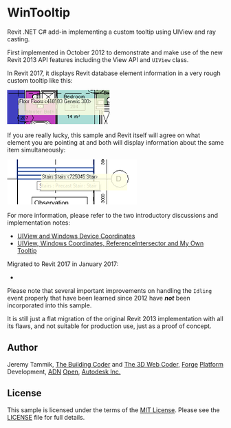 # WinTooltip

Revit .NET C# add-in implementing a custom tooltip using UIView and ray casting.

First implemented in October 2012 to demonstrate and make use of the new Revit 2013 API features including the View API and `UIView` class.

In Revit 2017, it displays Revit database element information in a very rough custom tooltip like this:

![WinTooltip custom tooltip in Revit](img/wintooltip_2017_single.png "WinTooltip custom tooltip in Revit")

If you are really lucky, this sample and Revit itself will agree on what element you are pointing at and both will display information about the same item simultaneously:

![Simultaneous Revit and WinTooltip tooltips](img/wintooltip_2017_duplicate.png "Simultaneous Revit and WinTooltip tooltips")

For more information, please refer to the two introductory discussions and implementation notes:

- [UIView and Windows Device Coordinates](http://thebuildingcoder.typepad.com/blog/2012/06/uiview-and-windows-device-coordinates.html)
- [UIView, Windows Coordinates, ReferenceIntersector and My Own Tooltip](http://thebuildingcoder.typepad.com/blog/2012/10/uiview-windows-coordinates-referenceintersector-and-my-own-tooltip.html)

Migrated to Revit 2017 in January 2017:

- []()

Please note that several important improvements on handling the `Idling` event properly that have been learned since 2012 have <b><i>not</i></b> been incorporated into this sample.

It is still just a flat migration of the original Revit 2013 implementation with all its flaws, and not suitable for production use, just as a proof of concept.

## Author

Jeremy Tammik,
[The Building Coder](http://thebuildingcoder.typepad.com) and
[The 3D Web Coder](http://the3dwebcoder.typepad.com),
[Forge](http://forge.autodesk.com) [Platform](https://developer.autodesk.com) Development,
[ADN](http://www.autodesk.com/adn)
[Open](http://www.autodesk.com/adnopen),
[Autodesk Inc.](http://www.autodesk.com)


## License

This sample is licensed under the terms of the [MIT License](http://opensource.org/licenses/MIT).
Please see the [LICENSE](LICENSE) file for full details.

